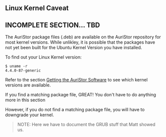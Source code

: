 ## Linux Kernel Caveat

## INCOMPLETE SECTION... TBD

The AuriStor package files (.deb) are available on the AuriStor repository for most kernel versions. While unlikley, it is possible that the packages have not yet been built for the Ubuntu Kernel Version you have installed.

To find out your Linux Kernel version:  
    
>
```
$ uname -r
4.4.0-87-generic
```

Refer to the section [Getting the AuriStor Software]("getAuriStorSoftware.md") to see which kernel versions are available.

If you find a matching package file, GREAT!  You don't have to do anything more in this section

However, if you do not find a matching package file, you will have to downgrade your kernel. 

> NOTE: Here we have to document the GRUB stuff that Matt showed us.


<!--stackedit_data:
eyJoaXN0b3J5IjpbMTA3ODg3ODQ3N119
-->